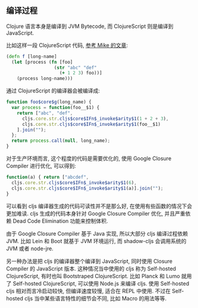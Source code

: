 
编译过程
----

Clojure 语言本身是编译到 JVM Bytecode, 而 ClojureScript 则是编译到 JavaScript.

比如这样一段 ClojureScript 代码, [参考 Mike 的文章](http://blog.fikesfarm.com/posts/2017-08-17-closure-compiler-in-planck.html):

```clojure
(defn f [long-name]
  (let [process (fn [foo]
                  (str "abc" "def"
                    (+ 1 2 3) foo))]
    (process long-name)))
```

通过 ClojureScript 的编译器会被编译成:

```js
function foo$core$g(long_name) {
  var process = function(foo__$1) {
    return ["abc", "def",
      cljs.core.str.cljs$core$IFn$_invoke$arity$1(1 + 2 + 3),
      cljs.core.str.cljs$core$IFn$_invoke$arity$1(foo__$1)
    ].join("");
  };
  return process.call(null, long_name);
}
```

对于生产环境而言, 这个程度的代码是需要优化的, 使用 Google Closure Compiler 进行优化, 可以得到:

```js
function(a) { return ["abcdef",
  cljs.core.str.cljs$core$IFn$_invoke$arity$1(6),
  cljs.core.str.cljs$core$IFn$_invoke$arity$1(a)].join("");
}
```

可以看到 cljs 编译器生成的代码可读性并不是那么好, 在使用有些函数的情况下会更加难读.
cljs 生成的代码本身针对 Google Closure Compiler 优化, 并且严重依赖 Dead Code Elimination 功能来控制体积.

由于 Google Closure Compiler 基于 Java 实现, 所以大部分 cljs 编译过程依赖 JVM.
比如 Lein 和 Boot 就基于 JVM 环境运行, 而 shadow-cljs 会调用系统的 JVM 或者 node-jre.

另一种办法是把 cljs 的编译器整个编译到 JavaScript, 同时使用 Closure Compiler 的 JavaScript 版本.
这种情况当中使用的 cljs 称为 Self-hosted ClojureScript, 有时也叫 Bootstraped ClojureScript.
比如 Planck 和 Lumo 就用了 Self-hosted ClojureScript, 可以使用 Node.js 来编译 cljs.
使用 Self-hosted cljs 相对而言冷启动较快, 但编译速度较慢, 适合在 REPL 中使用.
不过在 Self-hosted cljs 当中某些语言特性的细节会不同, 比如 Macro 的用法等等.
